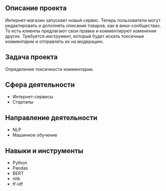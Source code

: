 ## Описание проекта
Интернет-магазин запускает новый сервис. Теперь пользователи могут редактировать и дополнять описания товаров, как в вики-сообществах. То есть клиенты предлагают свои правки и комментируют изменения других. Требуется инструмент, который будет искать токсичные комментарии и отправлять их на модерацию.

## Задача проекта
Определение токсичности комментарии.

## Сфера деятельности
* Интернет-сервисы
* Стартапы

## Направление деятельности
* NLP
* Машинное обучение

## Навыки и инструменты
* Python
* Pandas
* BERT
* nltk
* tf-idf
